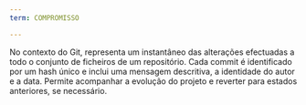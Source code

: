 ```yaml
---
term: COMPROMISSO

---
```

No contexto do Git, representa um instantâneo das alterações efectuadas a todo o conjunto de ficheiros de um repositório. Cada commit é identificado por um hash único e inclui uma mensagem descritiva, a identidade do autor e a data. Permite acompanhar a evolução do projeto e reverter para estados anteriores, se necessário.